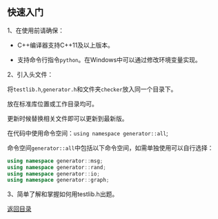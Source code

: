 ## 快速入门

1、在使用前请确保：

  -  C++编译器支持C++11及以上版本。

  -  支持命令行指令`python`。在Windows中可以通过修改环境变量实现。

2、引入头文件：

将`testlib.h`,`generator.h`和文件夹`checker`放入同一个目录下。

放在标准库位置或工作目录均可。

更新时候替换相关文件即可以更新到最新版。

在代码中使用命令空间：`using namespace generator::all`;

命令空间`generator::all`中包括以下命令空间，如需单独使用可以自行选择：

```cpp
using namespace generator::msg;
using namespace generator::rand;
using namespace generator::io;
using namespace generator::graph;
```

3、简单了解和掌握如何用testlib.h出题。

[返回目录](../../home.md)
